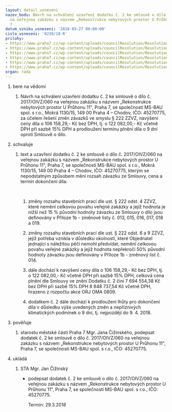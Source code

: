 ```yaml
---
layout: detail_usneseni
nazev_bodu: Návrh na schválení uzavření dodatku č. 2 ke smlouvě o dílo č. 2017/OIVZ/060
  na veřejnou zakázku s názvem „Rekonstrukce nebytových prostor U Průhonu 11", Praha
  7
datum_vzniku_usneseni: '2018-03-27 00:00:00'
cislo_usneseni: '0239/18-R'
prilohy:
- https://www.praha7.cz/wp-content/uploads/councilResolution/Resolutions/29746/export/1Duvodovazprava~338388.docx
- https://www.praha7.cz/wp-content/uploads/councilResolution/Resolutions/29746/export/2Smlouvaodilo_puvodni~338387.docx
- https://www.praha7.cz/wp-content/uploads/councilResolution/Resolutions/29746/export/3Dodatekc1_anonym~338386.docx
- https://www.praha7.cz/wp-content/uploads/councilResolution/Resolutions/29746/export/7VypiszOR~338382.pdf
- https://www.praha7.cz/wp-content/uploads/councilResolution/Resolutions/29746/export/8UdajezregistruplatcuDPH~338381.pdf
- https://www.praha7.cz/wp-content/uploads/councilResolution/Resolutions/29746/export/export~338868.pdf
organ: rada
---
```

<ol id="urzList" class="urzList_view"><li id="" class="urzClass1"><span name="1">bere na vědomí</span><ol id="" class="urzOlClass"><li style="text-align: left;" id="" class="urzClass2"><span><p>Návrh na schválení uzavření dodatku č. 2 ke smlouvě o dílo č. 2017/OIVZ/060 na veřejnou zakázku s názvem „Rekonstrukce nebytových prostor U Průhonu 11", Praha 7, se společností MS-BAU spol. s r.o., Mokrá 1130/15, 149 00 Praha 4 – Chodov, IČO: 45270775, za účelem řešení změn závazků ve smyslu § 222 ZZVZ, navýšení ceny díla o 106 158,29,- Kč bez DPH, tj. o 122 082,00,- Kč včetně DPH při sazbě 15% DPH a prodloužení termínu plnění díla o 9 dní oproti Smlouvě o dílo. <br></p></span></li></ol></li><li id="" class="urzClass1"><span name="24">schvaluje</span><ol class="urzOlClass"><li style="text-align: left;" id="" class="urzClass2"><span><p>text a uzavření dodatku č. 2 ke smlouvě o dílo č. 2017/OIVZ/060 na veřejnou zakázku s názvem „Rekonstrukce nebytových prostor U Průhonu 11", Praha 7, se společností MS-BAU spol. s r.o., Mokrá 1130/15, 149 00 Praha 4 – Chodov, IČO: 45270775, kterým se nepodstatným způsobem mění rozsah závazku ze Smlouvy, cena a termín dokončení díla:</p><p>&nbsp; <br></p></span><ol id="" class="urzUlClass"><li class="urzClass3" id="" style="text-align: left;"><span><p>změny rozsahu stavebních prací dle ust. § 222 odst. 4 ZZVZ, které nemění celkovou povahu veřejné zakázky a jejíž hodnota je nižší než 15 % původní hodnoty závazku ze Smlouvy o dílo jsou definovány v Příloze 1b - změnové listy č. 013, 015, 016, 017, 018 a 019.<br></p></span></li><li style="text-align: left;" id="" class="urzClass3"><span><p>změny rozsahu stavebních prací dle ust. § 222 odst. 6 a 9 ZZVZ, jejíž potřeba vznikla v důsledku okolností, které Objednatel jednající s náležitou péčí nemohl předvídat, nemění celkovou povahu veřejné zakázky a jejíž hodnota nepřekročí 50% původní hodnoty závazku jsou definovány v Příloze 1b - změnový list č. 014.<br></p></span></li><li style="text-align: left;" id="" class="urzClass3"><span><p>dále dochází k navýšení ceny díla o&nbsp;106 158,29,- Kč bez DPH, tj. o 122 082,00,- Kč včetně DPH při sazbě 15% DPH, celková cena plnění dle Smlouvy ve znění Dodatku č. 2 činí 7 694 554,38 Kč bez DPH při sazbě 15% DPH 8 848 737,54 Kč včetně DPH, hrazeno z rozpočtu akce ORJ OMA 0809.</p></span></li><li class="urzClass3" id="" style="text-align: left;"><span><p>dodatkem č. 2 dále dochází k prodloužení lhůty pro dokončení díla v důsledku výše uvedených změn a nepříznivých klimatických podmínek o 9 dní, tj. nejpozději do 9. 4. 2018. <br></p></span></li></ol></li></ol></li><li id="" class="urzClass1"><span name="16">pověřuje</span><ol class="urzOlClass decimal "><li style="text-align: left;" id="" class="urzClass2"><span><p>starostu městské části Praha 7&nbsp;Mgr. Jana Čižinského, podepsat dodatek č. 2 ke smlouvě o dílo č. 2017/OIVZ/060 na veřejnou zakázku s názvem „Rekonstrukce nebytových prostor U Průhonu 11", Praha 7, se společností MS-BAU spol. s r.o., IČO: 45270775.<br></p></span></li></ol></li><li class="urzClass1" id="urzUkoly"><span name="1">ukládá</span><ol class="urzOlClass"><li class="urzClass2"><span><p>STA Mgr. Jan Čižinský</p></span><ul class="urzUlClass"><li class="urzClass3"><span><p>podepsat dodatek č. 2 ke smlouvě o dílo č. 2017/OIVZ/060 na veřejnou zakázku s názvem „Rekonstrukce nebytových prostor U Průhonu 11", Praha 7, se společností MS-BAU spol. s r.o., IČO: 45270775.</p></span><span class="urzUkolTermin">  Termín:&nbsp;29.3.2018</span></li></ul></li></ol></li></ol>